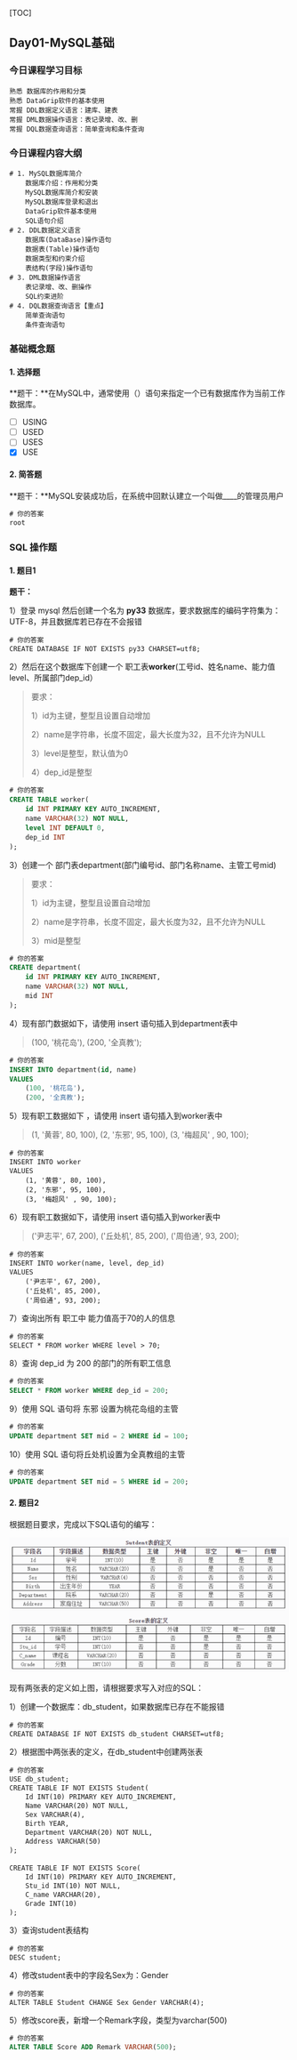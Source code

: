 [TOC]

## Day01-MySQL基础

### 今日课程学习目标

```
熟悉 数据库的作用和分类
熟悉 DataGrip软件的基本使用
常握 DDL数据定义语言：建库、建表
常握 DML数据操作语言：表记录增、改、删
常握 DQL数据查询语言：简单查询和条件查询
```

### 今日课程内容大纲

```shell
# 1. MySQL数据库简介
	数据库介绍：作用和分类
	MySQL数据库简介和安装
	MySQL数据库登录和退出
	DataGrip软件基本使用
	SQL语句介绍
# 2. DDL数据定义语言
	数据库(DataBase)操作语句
	数据表(Table)操作语句
	数据类型和约束介绍
	表结构(字段)操作语句
# 3. DML数据操作语言
	表记录增、改、删操作
	SQL约束进阶
# 4. DQL数据查询语言【重点】
	简单查询语句
	条件查询语句
```

### 基础概念题

#### 1. 选择题

**题干：**在MySQL中，通常使用（）语句来指定一个已有数据库作为当前工作数据库。

- [ ] USING
- [ ] USED
- [ ] USES
- [x] USE

#### 2. 简答题

**题干：**MySQL安装成功后，在系统中回默认建立一个叫做____的管理员用户

```sql
# 你的答案
root
```



### SQL 操作题

#### 1. 题目1

**题干：**

1）登录 mysql 然后创建一个名为 **py33** 数据库，要求数据库的编码字符集为：UTF-8，并且数据库若已存在不会报错

```mysql
# 你的答案
CREATE DATABASE IF NOT EXISTS py33 CHARSET=utf8;
```

2）然后在这个数据库下创建一个 职工表**worker**(工号id、姓名name、能力值 level、所属部门dep_id）

> 要求：
>
> 1）id为主键，整型且设置自动增加
>
> 2）name是字符串，长度不固定，最大长度为32，且不允许为NULL
>
> 3）level是整型，默认值为0
>
> 4）dep_id是整型

```sql
# 你的答案
CREATE TABLE worker(
	id INT PRIMARY KEY AUTO_INCREMENT,
    name VARCHAR(32) NOT NULL,
    level INT DEFAULT 0,
    dep_id INT
);
```

3）创建一个 部门表department(部门编号id、部门名称name、主管工号mid)

> 要求：
>
> 1）id为主键，整型且设置自动增加
>
> 2）name是字符串，长度不固定，最大长度为32，且不允许为NULL
>
> 3）mid是整型

```sql
# 你的答案
CREATE department(
    id INT PRIMARY KEY AUTO_INCREMENT,
    name VARCHAR(32) NOT NULL,
    mid INT
);
```

4）现有部门数据如下，请使用 insert 语句插入到department表中

> (100, '桃花岛'), (200, '全真教');

```sql
# 你的答案
INSERT INTO department(id, name)
VALUES
	(100, '桃花岛'), 
	(200, '全真教');
```

5）现有职工数据如下 ，请使用 insert 语句插入到worker表中

> (1, '黄蓉', 80, 100), (2, '东邪', 95, 100), (3, '梅超风' , 90, 100);

```mysql
# 你的答案
INSERT INTO worker
VALUES
	(1, '黄蓉', 80, 100),
	(2, '东邪', 95, 100),
	(3, '梅超风' , 90, 100);
```

6）现有职工数据如下，请使用 insert 语句插入到worker表中 

> ('尹志平', 67, 200), ('丘处机', 85, 200), ('周伯通', 93, 200);

```mysql
# 你的答案
INSERT INTO worker(name, level, dep_id)
VALUES
	('尹志平', 67, 200),
	('丘处机', 85, 200),
	('周伯通', 93, 200);
```

7）查询出所有 职工中 能力值高于70的人的信息

```mysql
# 你的答案
SELECT * FROM worker WHERE level > 70;
```

8）查询 dep_id 为 200 的部门的所有职工信息

```sql
# 你的答案
SELECT * FROM worker WHERE dep_id = 200;
```

9）使用 SQL 语句将 东邪  设置为桃花岛组的主管

```sql
# 你的答案
UPDATE department SET mid = 2 WHERE id = 100;
```

10）使用 SQL 语句将丘处机设置为全真教组的主管

```sql
# 你的答案
UPDATE department SET mid = 5 WHERE id = 200;
```

#### 2. 题目2

根据题目要求，完成以下SQL语句的编写：

![img](images/1.png)

现有两张表的定义如上图，请根据要求写入对应的SQL：

1）创建一个数据库：db_student，如果数据库已存在不能报错

```mysql
# 你的答案
CREATE DATABASE IF NOT EXISTS db_student CHARSET=utf8;
```

2）根据图中两张表的定义，在db_student中创建两张表

```mysql
# 你的答案
USE db_student;
CREATE TABLE IF NOT EXISTS Student(
	Id INT(10) PRIMARY KEY AUTO_INCREMENT,
    Name VARCHAR(20) NOT NULL,
    Sex VARCHAR(4),
    Birth YEAR,
    Department VARCHAR(20) NOT NULL,
    Address VARCHAR(50)
);

CREATE TABLE IF NOT EXISTS Score(
	Id INT(10) PRIMARY KEY AUTO_INCREMENT,
    Stu_id INT(10) NOT NULL,
    C_name VARCHAR(20),
    Grade INT(10)
);
```

3）查询student表结构

```mysql
# 你的答案
DESC student;
```

4）修改student表中的字段名Sex为：Gender

```mysql
# 你的答案
ALTER TABLE Student CHANGE Sex Gender VARCHAR(4); 
```

5）修改score表，新增一个Remark字段，类型为varchar(500)

```sql
# 你的答案
ALTER TABLE Score ADD Remark VARCHAR(500);
```
